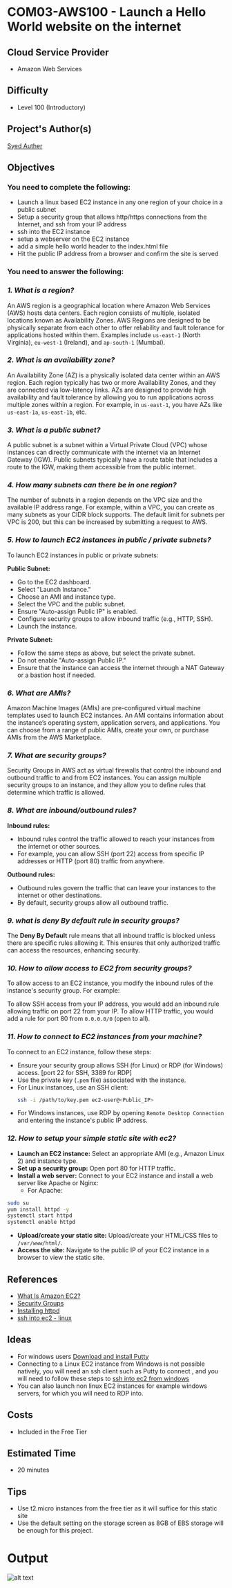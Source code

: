# COM03-AWS100 - Launch a Hello World website on the internet

## Cloud Service Provider
- Amazon Web Services

## Difficulty
- Level 100 (Introductory)

## Project's Author(s)

[Syed Auther](https://twitter.com/syedauther)

## Objectives

### You need to complete the following:
- Launch a linux based EC2 instance in any one region of your choice in a public subnet 
- Setup a security group that allows http/https connections from the Internet, and ssh from your IP address
- ssh into the EC2 instance
- setup a webserver on the EC2 instance
- add a simple hello world header to the index.html file 
- Hit the public IP address from a browser and confirm the site is served


### You need to answer the following:
### ***1. What is a region?***

An AWS region is a geographical location where Amazon Web Services (AWS) hosts data centers. Each region consists of multiple, isolated locations known as Availability Zones. AWS Regions are designed to be physically separate from each other to offer reliability and fault tolerance for applications hosted within them. Examples include `us-east-1` (North Virginia), `eu-west-1` (Ireland), and `ap-south-1` (Mumbai).

### ***2. What is an availability zone?***

An Availability Zone (AZ) is a physically isolated data center within an AWS region. Each region typically has two or more Availability Zones, and they are connected via low-latency links. AZs are designed to provide high availability and fault tolerance by allowing you to run applications across multiple zones within a region. For example, in `us-east-1`, you have AZs like `us-east-1a`, `us-east-1b`, etc.

### ***3. What is a public subnet?***

A public subnet is a subnet within a Virtual Private Cloud (VPC) whose instances can directly communicate with the internet via an Internet Gateway (IGW). Public subnets typically have a route table that includes a route to the IGW, making them accessible from the public internet.

### ***4. How many subnets can there be in one region?***

The number of subnets in a region depends on the VPC size and the available IP address range. For example, within a VPC, you can create as many subnets as your CIDR block supports. The default limit for subnets per VPC is 200, but this can be increased by submitting a request to AWS.

### ***5. How to launch EC2 instances in public / private subnets?***

To launch EC2 instances in public or private subnets:

**Public Subnet:**
- Go to the EC2 dashboard.
- Select "Launch Instance."
- Choose an AMI and instance type.
- Select the VPC and the public subnet.
- Ensure "Auto-assign Public IP" is enabled.
- Configure security groups to allow inbound traffic (e.g., HTTP, SSH).
- Launch the instance.

**Private Subnet:**
- Follow the same steps as above, but select the private subnet.
- Do not enable "Auto-assign Public IP."
- Ensure that the instance can access the internet through a NAT Gateway or a bastion host if needed.

### ***6. What are AMIs?***

Amazon Machine Images (AMIs) are pre-configured virtual machine templates used to launch EC2 instances. An AMI contains information about the instance’s operating system, application servers, and applications. You can choose from a range of public AMIs, create your own, or purchase AMIs from the AWS Marketplace.

### ***7. What are security groups?***

Security Groups in AWS act as virtual firewalls that control the inbound and outbound traffic to and from EC2 instances. You can assign multiple security groups to an instance, and they allow you to define rules that determine which traffic is allowed.

### ***8. What are inbound/outbound rules?***

**Inbound rules:**
- Inbound rules control the traffic allowed to reach your instances from the internet or other sources.
- For example, you can allow SSH (port 22) access from specific IP addresses or HTTP (port 80) traffic from anywhere.

**Outbound rules:**
- Outbound rules govern the traffic that can leave your instances to the internet or other destinations.
- By default, security groups allow all outbound traffic.

### ***9. what is deny By default rule in security groups?***

The **Deny By Default** rule means that all inbound traffic is blocked unless there are specific rules allowing it. This ensures that only authorized traffic can access the resources, enhancing security.

### ***10. How to allow access to EC2 from security groups?***

To allow access to an EC2 instance, you modify the inbound rules of the instance's security group. For example:

To allow SSH access from your IP address, you would add an inbound rule allowing traffic on port 22 from your IP.
To allow HTTP traffic, you would add a rule for port 80 from `0.0.0.0/0` (open to all).

### ***11. How to connect to EC2 instances from your machine?***

To connect to an EC2 instance, follow these steps:

- Ensure your security group allows SSH (for Linux) or RDP (for Windows) access. [port 22 for SSH, 3389 for RDP]
- Use the private key (`.pem` file) associated with the instance.
- For Linux instances, use an SSH client:
  ```bash
  ssh -i /path/to/key.pem ec2-user@<Public_IP>
- For Windows instances, use RDP by opening `Remote Desktop Connection` and entering the instance's public IP address.

### ***12. How to setup your simple static site with ec2?***

- **Launch an EC2 instance:** Select an appropriate AMI (e.g., Amazon Linux 2) and instance type.
- **Set up a security group:** Open port 80 for HTTP traffic.
- **Install a web server:** Connect to your EC2 instance and install a web server like Apache or Nginx:
  - For Apache:
```bash
sudo su
yum install httpd -y
systemctl start httpd
systemctl enable httpd
```
- **Upload/create your static site:** Upload/create your HTML/CSS files to `/var/www/html/`.
- **Access the site:** Navigate to the public IP of your EC2 instance in a browser to view the static site.


## References
- [What Is Amazon EC2?](https://aws.amazon.com/ec2/faqs/)
- [Security Groups](https://docs.aws.amazon.com/AWSEC2/latest/UserGuide/ec2-security-groups.html#:~:text=A%20security%20group%20acts%20as,one%20or%20more%20security%20groups.)
- [Installing httpd](http://httpd.apache.org/docs/2.4/install.html)
- [ssh into ec2 - linux](https://docs.aws.amazon.com/AWSEC2/latest/UserGuide/AccessingInstancesLinux.html)

## Ideas
- For windows users [Download and install Putty](https://www.chiark.greenend.org.uk/~sgtatham/putty/latest.html)
- Connecting to a Linux EC2 instance from Windows is not possible natively, you will need an ssh client such as Putty to connect , and you will need to follow these steps to [ssh into ec2 from windows](https://stackoverflow.com/questions/5264945/ssh-to-ec2-linux-instance-from-windows)
- You can also launch non linux EC2 instances for example windows servers, for which you will need to RDP into.  

## Costs
- Included in the Free Tier

## Estimated Time
- 20 minutes 

## Tips
- Use t2.micro instances from the free tier as it will suffice for this static site 
- Use the default setting on the storage screen as 8GB of EBS storage will be enough for this project.

# Output
![alt text](Image.png)
